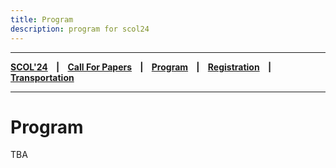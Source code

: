 ```yaml
---
title: Program
description: program for scol24
---
```


---

**[SCOL'24][scol24] ‎ ‎ ‎ | ‎ ‎ ‎ [Call For Papers][cfp] ‎ ‎ ‎ | ‎ ‎ ‎ [Program][prog] ‎ ‎ ‎ | ‎ ‎ ‎ [Registration][reg] ‎ ‎ ‎ | ‎ ‎ ‎ [Transportation][tp]**

---

# Program

TBA

[prog]: /scol/24/program
[tp]: /scol/24/transportation
[reg]: /scol/24/registration
[scol24]: /scol/24
[cfp]: /scol/24/callforpapers

